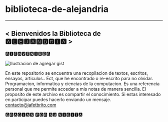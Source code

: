 # biblioteca-de-alejandria
__________________________________________
< Bienvenidos la Biblioteca de 🅰🅻🅴🅹🅰🅽🅳🆁🅸🅰 >
 -----------------------------------------

 🅱🅸🅴🅽🆅🅴🅽🅸🅳🅾🆂

![Ilustracion de agregar gist](https://upload.wikimedia.org/wikipedia/commons/6/64/Ancientlibraryalex.jpg)

En este repositorio se encuentra una recopilacion de textos, escritos, ensayos, articulos.. Ect, que he encontrado o re-escrito para no olvidar.
Programacion, informatica y ciencias de la computacion. 
Es una referencia personal que me permite acceder a mis notas de manera sencilla. 
El proposito de este archivo es compartir el conocimiento. 
Si estas interesado en participar puedes hacerlo enviando un mensaje. 
contacto@jafetbrito.com

🅶🆁🅰🅲🅸🅰🆂 🅿🅾🆁 🆂🆄 🆅🅸🆂🅸🆃🅰